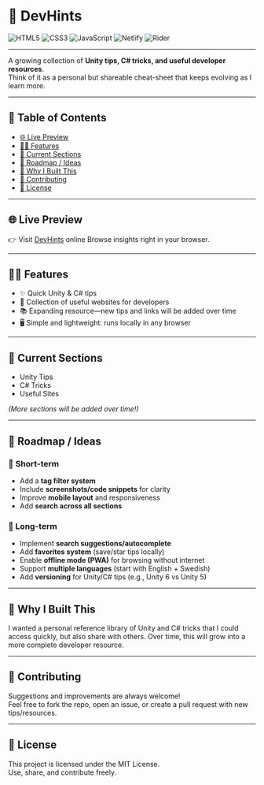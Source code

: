 # 🚀 DevHints  
![HTML5](https://img.shields.io/badge/HTML5-E34F26?style=for-the-badge&logo=html5&logoColor=white) 
![CSS3](https://img.shields.io/badge/CSS3-1572B6?style=for-the-badge&logo=css3&logoColor=white) 
![JavaScript](https://img.shields.io/badge/JavaScript-F7DF1E?style=for-the-badge&logo=javascript&logoColor=black) 
![Netlify](https://img.shields.io/badge/Netlify-00C7B7?style=for-the-badge&logo=netlify&logoColor=white) 
![Rider](https://img.shields.io/badge/Rider-000000?style=for-the-badge&logo=jetbrains&logoColor=white)

---

A growing collection of **Unity tips, C# tricks, and useful developer resources**.  
Think of it as a personal but shareable cheat-sheet that keeps evolving as I learn more.

---

## 📑 Table of Contents
- [🌐 Live Preview](#-live-preview)  
- [🧑‍💻 Features](#-features)  
- [📂 Current Sections](#-current-sections)  
- [🚧 Roadmap / Ideas](#-roadmap--ideas)  
- [🌟 Why I Built This](#-why-i-built-this)  
- [🤝 Contributing](#-contributing)  
- [📜 License](#-license)  

---

## 🌐 Live Preview
👉 Visit [DevHints](https://devhints.netlify.app/)  online
Browse insights right in your browser.

---

## 🧑‍💻 Features

- ✨ Quick Unity & C# tips  
- 🔗 Collection of useful websites for developers  
- 📚 Expanding resource—new tips and links will be added over time  
- 🖥️ Simple and lightweight: runs locally in any browser  

---

## 📂 Current Sections
- Unity Tips  
- C# Tricks  
- Useful Sites  

*(More sections will be added over time!)*

---

## 🚧 Roadmap / Ideas

### 🔹 Short-term
- Add a **tag filter system**  
- Include **screenshots/code snippets** for clarity  
- Improve **mobile layout** and responsiveness  
- Add **search across all sections**

### 🔹 Long-term
- Implement **search suggestions/autocomplete**  
- Add **favorites system** (save/star tips locally)  
- Enable **offline mode (PWA)** for browsing without internet  
- Support **multiple languages** (start with English + Swedish)  
- Add **versioning** for Unity/C# tips (e.g., Unity 6 vs Unity 5)  

---

## 🌟 Why I Built This

I wanted a personal reference library of Unity and C# tricks that I could access quickly, but also share with others. Over time, this will grow into a more complete developer resource.

---

## 🤝 Contributing

Suggestions and improvements are always welcome!  
Feel free to fork the repo, open an issue, or create a pull request with new tips/resources.

---

## 📜 License

This project is licensed under the MIT License.  
Use, share, and contribute freely.
